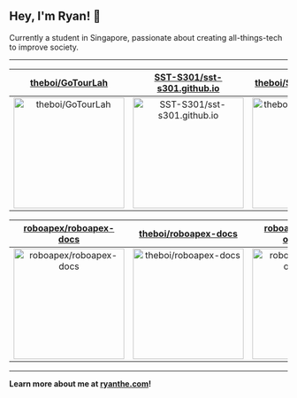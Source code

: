 ## Hey, I'm Ryan! 👋

Currently a student in Singapore, passionate about creating all-things-tech to improve society.

---

| [theboi/GoTourLah](https://github.com/theboi/GoTourLah) | [SST-S301/sst-s301.github.io](https://github.com/SST-S301/sst-s301.github.io) | [theboi/SSTackExchange](https://github.com/theboi/SSTackExchange) |
| :-: | :-: | :-: |
| <a href="https://github.com/theboi/GoTourLah"><img src="https://github.com/theboi/GoTourLah/raw/main/DISPLAY.jpg" alt="theboi/GoTourLah" title="theboi/GoTourLah" width="200" height="200"></a> | <a href="https://github.com/SST-S301/sst-s301.github.io"><img src="https://github.com/theboi/theboi/raw/main/DISPLAY.jpg" alt="SST-S301/sst-s301.github.io" title="SST-S301/sst-s301.github.io" width="200" height="200"></a> | <a href="https://github.com/theboi/SSTackExchange"><img src="https://github.com/theboi/theboi/raw/main/DISPLAY.jpg" alt="theboi/SSTackExchange" title="theboi/SSTackExchange" width="200" height="200"></a> |

| [roboapex/roboapex-docs](https://github.com/roboapex/roboapex-docs) | [theboi/roboapex-docs](https://github.com/theboi/roboapex-docs) | [roboapex/nrc2021-open-test4](https://github.com/roboapex/nrc2021-open-test4) |
| :-: | :-: | :-: |
| <a href="https://github.com/roboapex/roboapex-docs"><img src="https://github.com/theboi/theboi/raw/main/DISPLAY.jpg" alt="roboapex/roboapex-docs" title="roboapex/roboapex-docs" width="200" height="200"></a> | <a href="https://github.com/theboi/roboapex-docs"><img src="https://github.com/theboi/theboi/raw/main/DISPLAY.jpg" alt="theboi/roboapex-docs" title="theboi/roboapex-docs" width="200" height="200"></a> | <a href="https://github.com/roboapex/nrc2021-open-test4"><img src="https://github.com/theboi/theboi/raw/main/DISPLAY.jpg" alt="roboapex/nrc2021-open-test4" title="roboapex/nrc2021-open-test4" width="200" height="200"></a> |



---

**Learn more about me at [ryanthe.com](https://www.ryanthe.com)!**